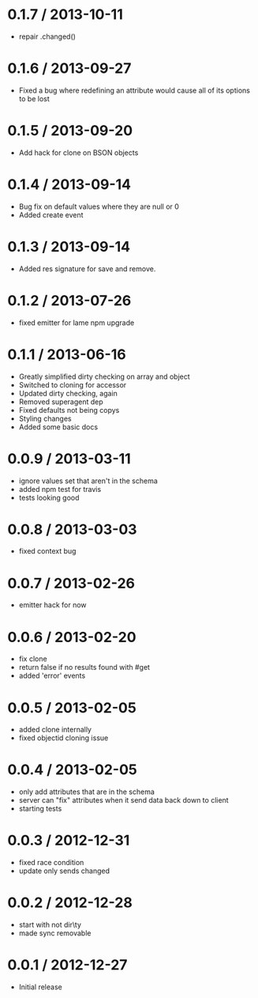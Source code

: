 
0.1.7 / 2013-10-11 
==================

  * repair .changed()

0.1.6 / 2013-09-27 
==================

 * Fixed a bug where redefining an attribute would cause all of its options to be lost

0.1.5 / 2013-09-20 
==================

  * Add hack for clone on BSON objects

0.1.4 / 2013-09-14 
==================

  * Bug fix on default values where they are null or 0
  * Added create event

0.1.3 / 2013-09-14 
==================

  * Added res signature for save and remove.

0.1.2 / 2013-07-26
==================

 * fixed emitter for lame npm upgrade

0.1.1 / 2013-06-16
==================

 * Greatly simplified dirty checking on array and object
 * Switched to cloning for accessor
 * Updated dirty checking, again
 * Removed superagent dep
 * Fixed defaults not being copys
 * Styling changes
 * Added some basic docs

0.0.9 / 2013-03-11
==================

  * ignore values set that aren't in the schema
  * added npm test for travis
  * tests looking good

0.0.8 / 2013-03-03
==================

  * fixed context bug

0.0.7 / 2013-02-26
==================

  * emitter hack for now

0.0.6 / 2013-02-20
==================

  * fix clone
  * return false if no results found with #get
  * added 'error' events

0.0.5 / 2013-02-05
==================

  * added clone internally
  * fixed objectid cloning issue

0.0.4 / 2013-02-05
==================

  * only add attributes that are in the schema
  * server can "fix" attributes when it send data back down to client
  * starting tests

0.0.3 / 2012-12-31
==================

  * fixed race condition
  * update only sends changed

0.0.2 / 2012-12-28
==================

  * start with not dir\ty
  * made sync removable

0.0.1 / 2012-12-27
==================

  * Initial release
